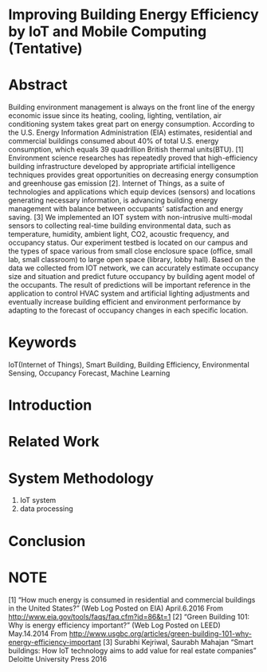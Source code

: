 # Improving Building Energy Efficiency by IoT and Mobile Computing (Tentative)

# Abstract

Building environment management is always on the front line of the energy economic issue since its heating, cooling, lighting, 
ventilation, air conditioning system takes great part on energy consumption. According to the U.S. Energy Information 
Administration (EIA) estimates, residential and commercial buildings consumed about 40% of total U.S. energy consumption, 
which equals 39 quadrillion British thermal units(BTU). [1] Environment science researches has repeatedly proved that 
high-efficiency building infrastructure developed by appropriate artificial intelligence techniques provides great opportunities
on decreasing energy consumption and greenhouse gas emission [2]. Internet of Things, as a suite of technologies and applications
which equip devices (sensors) and locations generating necessary information, is advancing building energy management with 
balance between occupants’ satisfaction and energy saving. [3] We implemented an IOT system with non-intrusive multi-modal sensors
to collecting real-time building environmental data, such as temperature, humidity, ambient light, CO2, acoustic frequency, and 
occupancy status. Our experiment testbed is located on our campus and the types of space various from small close enclosure space 
(office, small lab, small classroom) to large open space (library, lobby hall). Based on the data we collected from IOT network, 
we can accurately estimate occupancy size and situation and predict future occupancy by building agent model of the occupants. 
The result of predictions will be important reference in the application to control HVAC system and artificial lighting adjustments
and eventually increase building efficient and environment performance by adapting to the forecast of occupancy changes in each 
specific location.

# Keywords
IoT(Internet of Things), Smart Building, Building Efficiency, Environmental Sensing, Occupancy Forecast, Machine Learning

# Introduction

# Related Work

# System Methodology
1. IoT system
2. data processing

# Conclusion

# NOTE
[1] “How much energy is consumed in residential and commercial buildings in the United States?” (Web Log Posted on EIA) April.6.2016 From http://www.eia.gov/tools/faqs/faq.cfm?id=86&t=1
[2] “Green Building 101: Why is energy efficiency important?” (Web Log Posted on LEED) May.14.2014 From http://www.usgbc.org/articles/green-building-101-why-energy-efficiency-important
[3] Surabhi Kejriwal, Saurabh Mahajan “Smart buildings: How IoT technology aims to add value for real estate companies” Deloitte University Press 2016

